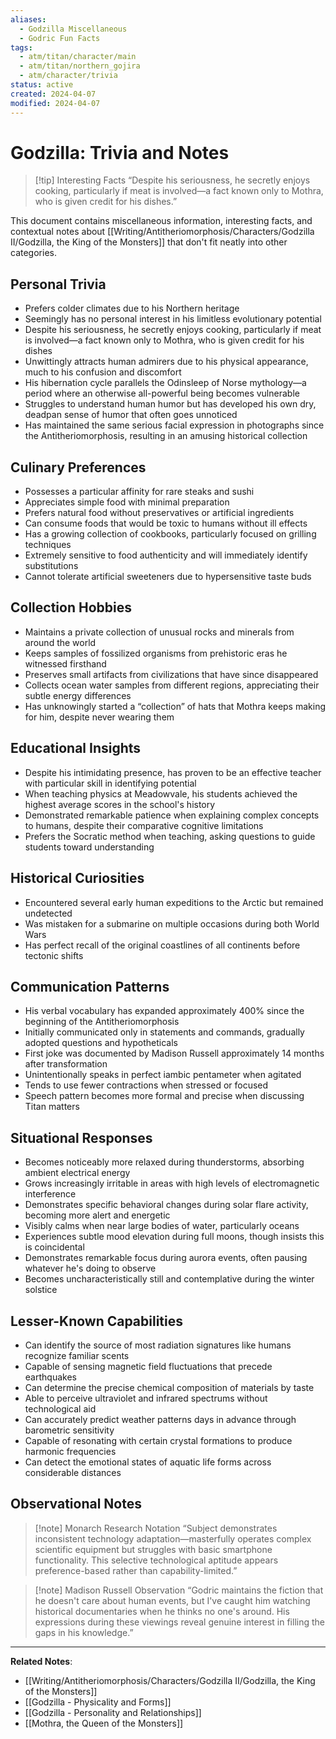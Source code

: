```yaml
---
aliases:
  - Godzilla Miscellaneous
  - Godric Fun Facts
tags:
  - atm/titan/character/main
  - atm/titan/northern_gojira
  - atm/character/trivia
status: active
created: 2024-04-07
modified: 2024-04-07
---
```


# Godzilla: Trivia and Notes

> [!tip] Interesting Facts
> “Despite his seriousness, he secretly enjoys cooking, particularly if meat is involved—a fact known only to Mothra, who is given credit for his dishes.”

This document contains miscellaneous information, interesting facts, and contextual notes about [[Writing/Antitheriomorphosis/Characters/Godzilla II/Godzilla, the King of the Monsters]] that don't fit neatly into other categories.

## Personal Trivia

- Prefers colder climates due to his Northern heritage
- Seemingly has no personal interest in his limitless evolutionary potential
- Despite his seriousness, he secretly enjoys cooking, particularly if meat is involved—a fact known only to Mothra, who is given credit for his dishes
- Unwittingly attracts human admirers due to his physical appearance, much to his confusion and discomfort
- His hibernation cycle parallels the Odinsleep of Norse mythology—a period where an otherwise all-powerful being becomes vulnerable
- Struggles to understand human humor but has developed his own dry, deadpan sense of humor that often goes unnoticed
- Has maintained the same serious facial expression in photographs since the Antitheriomorphosis, resulting in an amusing historical collection

## Culinary Preferences

- Possesses a particular affinity for rare steaks and sushi
- Appreciates simple food with minimal preparation
- Prefers natural food without preservatives or artificial ingredients
- Can consume foods that would be toxic to humans without ill effects
- Has a growing collection of cookbooks, particularly focused on grilling techniques
- Extremely sensitive to food authenticity and will immediately identify substitutions
- Cannot tolerate artificial sweeteners due to hypersensitive taste buds

## Collection Hobbies

- Maintains a private collection of unusual rocks and minerals from around the world
- Keeps samples of fossilized organisms from prehistoric eras he witnessed firsthand
- Preserves small artifacts from civilizations that have since disappeared
- Collects ocean water samples from different regions, appreciating their subtle energy differences
- Has unknowingly started a “collection” of hats that Mothra keeps making for him, despite never wearing them

## Educational Insights

- Despite his intimidating presence, has proven to be an effective teacher with particular skill in identifying potential
- When teaching physics at Meadowvale, his students achieved the highest average scores in the school's history
- Demonstrated remarkable patience when explaining complex concepts to humans, despite their comparative cognitive limitations
- Prefers the Socratic method when teaching, asking questions to guide students toward understanding

## Historical Curiosities

- Encountered several early human expeditions to the Arctic but remained undetected
- Was mistaken for a submarine on multiple occasions during both World Wars
- Has perfect recall of the original coastlines of all continents before tectonic shifts

## Communication Patterns

- His verbal vocabulary has expanded approximately 400% since the beginning of the Antitheriomorphosis
- Initially communicated only in statements and commands, gradually adopted questions and hypotheticals
- First joke was documented by Madison Russell approximately 14 months after transformation
- Unintentionally speaks in perfect iambic pentameter when agitated
- Tends to use fewer contractions when stressed or focused
- Speech pattern becomes more formal and precise when discussing Titan matters

## Situational Responses

- Becomes noticeably more relaxed during thunderstorms, absorbing ambient electrical energy
- Grows increasingly irritable in areas with high levels of electromagnetic interference
- Demonstrates specific behavioral changes during solar flare activity, becoming more alert and energetic
- Visibly calms when near large bodies of water, particularly oceans
- Experiences subtle mood elevation during full moons, though insists this is coincidental
- Demonstrates remarkable focus during aurora events, often pausing whatever he's doing to observe
- Becomes uncharacteristically still and contemplative during the winter solstice

## Lesser-Known Capabilities

- Can identify the source of most radiation signatures like humans recognize familiar scents
- Capable of sensing magnetic field fluctuations that precede earthquakes
- Can determine the precise chemical composition of materials by taste
- Able to perceive ultraviolet and infrared spectrums without technological aid
- Can accurately predict weather patterns days in advance through barometric sensitivity
- Capable of resonating with certain crystal formations to produce harmonic frequencies
- Can detect the emotional states of aquatic life forms across considerable distances

## Observational Notes

> [!note] Monarch Research Notation
> “Subject demonstrates inconsistent technology adaptation—masterfully operates complex scientific equipment but struggles with basic smartphone functionality. This selective technological aptitude appears preference-based rather than capability-limited.”

> [!note] Madison Russell Observation
> “Godric maintains the fiction that he doesn't care about human events, but I've caught him watching historical documentaries when he thinks no one's around. His expressions during these viewings reveal genuine interest in filling the gaps in his knowledge.”

---

**Related Notes**:
- [[Writing/Antitheriomorphosis/Characters/Godzilla II/Godzilla, the King of the Monsters]]
- [[Godzilla - Physicality and Forms]]
- [[Godzilla - Personality and Relationships]]
- [[Mothra, the Queen of the Monsters]]